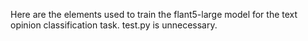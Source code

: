 Here are the elements used to train the flant5-large model for the text opinion classification task.
test.py is unnecessary.
